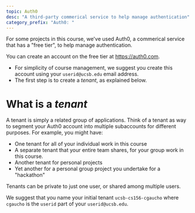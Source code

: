```yaml
---
topic: Auth0
desc: "A third-party commerical service to help manage authentication"
category_prefix: "Auth0: "
---
```


For some projects in this course, we've used Auth0, a commerical service that has a "free tier", to help manage authentication.

You can create an account on the free tier at <https://auth0.com>.   
* For simplicity of course management, we suggest you create this account using your `userid@ucsb.edu` email address.
* The first step is to create a _tenant_, as explained below.

# What is a _tenant_ 

A tenant is simply a related group of applications.  Think of a tenant as way to segment your Auth0 account
into multiple subaccounts for different purposes. For example, you might have:
* One tenant for all of your individual work in this course
* A separate tenant that your entire team shares, for your group work in this course.
* Another tenant for personal projects
* Yet another for a personal group project you undertake for a "hackathon"

Tenants can be private to just one user, or shared among multiple users.

We suggest that you name your initial tenant `ucsb-cs156-cgaucho` where `cgaucho` is the `userid` part of your `userid@ucsb.edu`.



